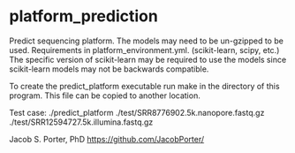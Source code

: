 # platform_prediction
Predict sequencing platform.
The models may need to be un-gzipped to be used.
Requirements in platform_environment.yml. (scikit-learn, scipy, etc.)
The specific version of scikit-learn may be required to use the models since scikit-learn models may not be backwards compatible.

To create the predict_platform executable run make in the directory of this program. This file can be copied to another location.

Test case:
./predict_platform ./test/SRR8776902.5k.nanopore.fastq.gz ./test/SRR12594727.5k.illumina.fastq.gz

Jacob S. Porter, PhD
https://github.com/JacobPorter/
